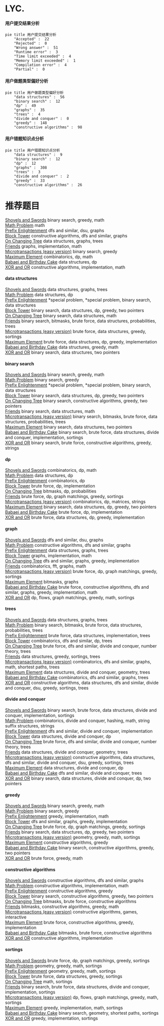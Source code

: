 # LYC.
<!-- tabs:start -->
#### **用户提交结果分析**

```mermaid
pie title 用户提交结果分析
    "Accepted" :  22
    "Rejected" :  0
    "Wrong answer" :  51
    "Runtime error" :  3
    "Time limit exceeded" :  4
    "Memory limit exceeded" :  1
    "Compilation error" :  4
    "Partial" :  0
```
#### **用户做题类型偏好分析**

```mermaid
pie title 用户做题类型偏好分析
    "data structures" :  56
    "binary search" :  12
    "dp" :  49
    "graphs" :  35
    "trees" :  4
    "divide and conquer" :  0
    "greedy" :  148
    "constructive algorithms" :  98
```
#### **用户错题知识点分析**

```mermaid
pie title 用户错题知识点分析
    "data structures" :  9
    "binary search" :  12
    "dp" :  12
    "graphs" :  308
    "trees" :  3
    "divide and conquer" :  2
    "greedy" :  33
    "constructive algorithms" :  26
```
<!-- tabs:end -->
# 推荐题目
[Shovels and Swords](http://codeforces.com/problemset/problem/1366/A)		binary search,
                        greedy,
                        math		  
[Math Problem](https://codeforces.com/contest/1262/problem/A)		math		  
[Prefix Enlightenment](http://codeforces.com/problemset/problem/1290/C)		dfs and similar,
                        dsu,
                        graphs		  
[Block Tower](http://codeforces.com/problemset/problem/327/D)		constructive algorithms,
                        dfs and similar,
                        graphs		  
[On Changing Tree](http://codeforces.com/problemset/problem/396/C)		data structures,
                        graphs,
                        trees		  
[Friends](http://codeforces.com/problemset/problem/94/B)		graphs,
                        implementation,
                        math		  
[Microtransactions (easy version)](http://codeforces.com/problemset/problem/1165/F1)		binary search,
                        greedy		  
[Maximum Element](http://codeforces.com/problemset/problem/886/E)		combinatorics,
                        dp,
                        math		  
[Babaei and Birthday Cake](http://codeforces.com/problemset/problem/629/D)		data structures,
                        dp		  
[XOR and OR](http://codeforces.com/problemset/problem/282/C)		constructive algorithms,
                        implementation,
                        math		  
<!-- tabs:start -->
#### **data structures**
[Shovels and Swords](http://codeforces.com/problemset/problem/396/C)		data structures,
                        graphs,
                        trees		  
[Math Problem](http://codeforces.com/problemset/problem/629/D)		data structures,
                        dp		  
[Prefix Enlightenment](http://codeforces.com/problemset/problem/1488/F)		*special problem,
                        *special problem,
                        binary search,
                        data structures		  
[Block Tower](http://codeforces.com/problemset/problem/1492/C)		binary search,
                        data structures,
                        dp,
                        greedy,
                        two pointers		  
[On Changing Tree](http://codeforces.com/problemset/problem/1490/G)		binary search,
                        data structures,
                        math		  
[Friends](http://codeforces.com/problemset/problem/1479/D)		binary search,
                        bitmasks,
                        brute force,
                        data structures,
                        probabilities,
                        trees		  
[Microtransactions (easy version)](http://codeforces.com/problemset/problem/1497/A)		brute force,
                        data structures,
                        greedy,
                        sortings		  
[Maximum Element](http://codeforces.com/problemset/problem/1491/C)		brute force,
                        data structures,
                        dp,
                        greedy,
                        implementation		  
[Babaei and Birthday Cake](http://codeforces.com/problemset/problem/1492/B)		data structures,
                        greedy,
                        math		  
[XOR and OR](http://codeforces.com/problemset/problem/1436/E)		binary search,
                        data structures,
                        two pointers		  
#### **binary search**
[Shovels and Swords](http://codeforces.com/problemset/problem/1366/A)		binary search,
                        greedy,
                        math		  
[Math Problem](http://codeforces.com/problemset/problem/1165/F1)		binary search,
                        greedy		  
[Prefix Enlightenment](http://codeforces.com/problemset/problem/1488/F)		*special problem,
                        *special problem,
                        binary search,
                        data structures		  
[Block Tower](http://codeforces.com/problemset/problem/1492/C)		binary search,
                        data structures,
                        dp,
                        greedy,
                        two pointers		  
[On Changing Tree](http://codeforces.com/problemset/problem/1463/D)		binary search,
                        constructive algorithms,
                        greedy,
                        two pointers		  
[Friends](http://codeforces.com/problemset/problem/1490/G)		binary search,
                        data structures,
                        math		  
[Microtransactions (easy version)](http://codeforces.com/problemset/problem/1479/D)		binary search,
                        bitmasks,
                        brute force,
                        data structures,
                        probabilities,
                        trees		  
[Maximum Element](http://codeforces.com/problemset/problem/1436/E)		binary search,
                        data structures,
                        two pointers		  
[Babaei and Birthday Cake](http://codeforces.com/problemset/problem/1461/D)		binary search,
                        brute force,
                        data structures,
                        divide and conquer,
                        implementation,
                        sortings		  
[XOR and OR](http://codeforces.com/problemset/problem/1493/C)		binary search,
                        brute force,
                        constructive algorithms,
                        greedy,
                        strings		  
#### **dp**
[Shovels and Swords](http://codeforces.com/problemset/problem/886/E)		combinatorics,
                        dp,
                        math		  
[Math Problem](http://codeforces.com/problemset/problem/629/D)		data structures,
                        dp		  
[Prefix Enlightenment](http://codeforces.com/problemset/problem/840/C)		combinatorics,
                        dp		  
[Block Tower](https://codeforces.com/contest/1457/problem/C)		brute force,
                        dp,
                        implementation		  
[On Changing Tree](http://codeforces.com/problemset/problem/16/E)		bitmasks,
                        dp,
                        probabilities		  
[Friends](http://codeforces.com/problemset/problem/1472/F)		brute force,
                        dp,
                        graph matchings,
                        greedy,
                        sortings		  
[Microtransactions (easy version)](http://codeforces.com/problemset/problem/506/E)		combinatorics,
                        dp,
                        matrices,
                        strings		  
[Maximum Element](http://codeforces.com/problemset/problem/1492/C)		binary search,
                        data structures,
                        dp,
                        greedy,
                        two pointers		  
[Babaei and Birthday Cake](https://codeforces.com/contest/1457/problem/C)		brute force,
                        dp,
                        implementation		  
[XOR and OR](http://codeforces.com/problemset/problem/1491/C)		brute force,
                        data structures,
                        dp,
                        greedy,
                        implementation		  
#### **graph**
[Shovels and Swords](http://codeforces.com/problemset/problem/1290/C)		dfs and similar,
                        dsu,
                        graphs		  
[Math Problem](http://codeforces.com/problemset/problem/327/D)		constructive algorithms,
                        dfs and similar,
                        graphs		  
[Prefix Enlightenment](http://codeforces.com/problemset/problem/396/C)		data structures,
                        graphs,
                        trees		  
[Block Tower](http://codeforces.com/problemset/problem/94/B)		graphs,
                        implementation,
                        math		  
[On Changing Tree](http://codeforces.com/problemset/problem/1186/F)		dfs and similar,
                        graphs,
                        greedy,
                        implementation		  
[Friends](http://codeforces.com/problemset/problem/715/E)		combinatorics,
                        fft,
                        graphs,
                        math		  
[Microtransactions (easy version)](http://codeforces.com/problemset/problem/1472/F)		brute force,
                        dp,
                        graph matchings,
                        greedy,
                        sortings		  
[Maximum Element](http://codeforces.com/problemset/problem/718/E)		bitmasks,
                        graphs		  
[Babaei and Birthday Cake](http://codeforces.com/problemset/problem/1487/C)		brute force,
                        constructive algorithms,
                        dfs and similar,
                        graphs,
                        greedy,
                        implementation,
                        math		  
[XOR and OR](http://codeforces.com/problemset/problem/1437/C)		dp,
                        flows,
                        graph matchings,
                        greedy,
                        math,
                        sortings		  
#### **trees**
[Shovels and Swords](http://codeforces.com/problemset/problem/396/C)		data structures,
                        graphs,
                        trees		  
[Math Problem](http://codeforces.com/problemset/problem/1479/D)		binary search,
                        bitmasks,
                        brute force,
                        data structures,
                        probabilities,
                        trees		  
[Prefix Enlightenment](http://codeforces.com/problemset/problem/1511/C)		brute force,
                        data structures,
                        implementation,
                        trees		  
[Block Tower](http://codeforces.com/problemset/problem/1499/F)		combinatorics,
                        dfs and similar,
                        dp,
                        trees		  
[On Changing Tree](http://codeforces.com/problemset/problem/1491/E)		brute force,
                        dfs and similar,
                        divide and conquer,
                        number theory,
                        trees		  
[Friends](http://codeforces.com/problemset/problem/1466/D)		data structures,
                        greedy,
                        sortings,
                        trees		  
[Microtransactions (easy version)](http://codeforces.com/problemset/problem/1495/D)		combinatorics,
                        dfs and similar,
                        graphs,
                        math,
                        shortest paths,
                        trees		  
[Maximum Element](http://codeforces.com/problemset/problem/1303/G)		data structures,
                        divide and conquer,
                        geometry,
                        trees		  
[Babaei and Birthday Cake](http://codeforces.com/problemset/problem/1454/E)		combinatorics,
                        dfs and similar,
                        graphs,
                        trees		  
[XOR and OR](http://codeforces.com/problemset/problem/1494/D)		constructive algorithms,
                        data structures,
                        dfs and similar,
                        divide and conquer,
                        dsu,
                        greedy,
                        sortings,
                        trees		  
#### **divide and conquer**
[Shovels and Swords](http://codeforces.com/problemset/problem/1461/D)		binary search,
                        brute force,
                        data structures,
                        divide and conquer,
                        implementation,
                        sortings		  
[Math Problem](http://codeforces.com/problemset/problem/1466/G)		combinatorics,
                        divide and conquer,
                        hashing,
                        math,
                        string suffix structures,
                        strings		  
[Prefix Enlightenment](http://codeforces.com/problemset/problem/1490/D)		dfs and similar,
                        divide and conquer,
                        implementation		  
[Block Tower](https://codeforces.com/contest/1483/problem/C)		data structures,
                        divide and conquer,
                        dp		  
[On Changing Tree](http://codeforces.com/problemset/problem/1491/E)		brute force,
                        dfs and similar,
                        divide and conquer,
                        number theory,
                        trees		  
[Friends](http://codeforces.com/problemset/problem/1303/G)		data structures,
                        divide and conquer,
                        geometry,
                        trees		  
[Microtransactions (easy version)](http://codeforces.com/problemset/problem/1494/D)		constructive algorithms,
                        data structures,
                        dfs and similar,
                        divide and conquer,
                        dsu,
                        greedy,
                        sortings,
                        trees		  
[Maximum Element](http://codeforces.com/problemset/problem/1482/E)		data structures,
                        divide and conquer,
                        dp		  
[Babaei and Birthday Cake](http://codeforces.com/problemset/problem/566/C)		dfs and similar,
                        divide and conquer,
                        trees		  
[XOR and OR](http://codeforces.com/problemset/problem/1428/F)		binary search,
                        data structures,
                        divide and conquer,
                        dp,
                        two pointers		  
#### **greedy**
[Shovels and Swords](http://codeforces.com/problemset/problem/1366/A)		binary search,
                        greedy,
                        math		  
[Math Problem](http://codeforces.com/problemset/problem/1165/F1)		binary search,
                        greedy		  
[Prefix Enlightenment](http://codeforces.com/problemset/problem/1209/A)		greedy,
                        implementation,
                        math		  
[Block Tower](http://codeforces.com/problemset/problem/1186/F)		dfs and similar,
                        graphs,
                        greedy,
                        implementation		  
[On Changing Tree](http://codeforces.com/problemset/problem/1472/F)		brute force,
                        dp,
                        graph matchings,
                        greedy,
                        sortings		  
[Friends](http://codeforces.com/problemset/problem/1492/C)		binary search,
                        data structures,
                        dp,
                        greedy,
                        two pointers		  
[Microtransactions (easy version)](https://codeforces.com/contest/1496/problem/C)		geometry,
                        greedy,
                        math,
                        sortings		  
[Maximum Element](http://codeforces.com/problemset/problem/1493/A)		constructive algorithms,
                        greedy		  
[Babaei and Birthday Cake](http://codeforces.com/problemset/problem/1463/D)		binary search,
                        constructive algorithms,
                        greedy,
                        two pointers		  
[XOR and OR](http://codeforces.com/problemset/problem/1462/C)		brute force,
                        greedy,
                        math		  
#### **constructive algorithms**
[Shovels and Swords](http://codeforces.com/problemset/problem/327/D)		constructive algorithms,
                        dfs and similar,
                        graphs		  
[Math Problem](http://codeforces.com/problemset/problem/282/C)		constructive algorithms,
                        implementation,
                        math		  
[Prefix Enlightenment](http://codeforces.com/problemset/problem/1493/A)		constructive algorithms,
                        greedy		  
[Block Tower](http://codeforces.com/problemset/problem/1463/D)		binary search,
                        constructive algorithms,
                        greedy,
                        two pointers		  
[On Changing Tree](https://codeforces.com/contest/1456/problem/B)		bitmasks,
                        brute force,
                        constructive algorithms		  
[Friends](http://codeforces.com/problemset/problem/1492/D)		bitmasks,
                        constructive algorithms,
                        greedy,
                        math		  
[Microtransactions (easy version)](https://codeforces.com/contest/1504/problem/D)		constructive algorithms,
                        games,
                        interactive		  
[Maximum Element](https://codeforces.com/contest/1483/problem/A)		brute force,
                        constructive algorithms,
                        greedy,
                        implementation		  
[Babaei and Birthday Cake](https://codeforces.com/contest/1457/problem/D)		bitmasks,
                        brute force,
                        constructive algorithms		  
[XOR and OR](http://codeforces.com/problemset/problem/1513/A)		constructive algorithms,
                        implementation		  
#### **sortings**
[Shovels and Swords](http://codeforces.com/problemset/problem/1472/F)		brute force,
                        dp,
                        graph matchings,
                        greedy,
                        sortings		  
[Math Problem](https://codeforces.com/contest/1496/problem/C)		geometry,
                        greedy,
                        math,
                        sortings		  
[Prefix Enlightenment](http://codeforces.com/problemset/problem/1495/A)		geometry,
                        greedy,
                        math,
                        sortings		  
[Block Tower](http://codeforces.com/problemset/problem/1497/A)		brute force,
                        data structures,
                        greedy,
                        sortings		  
[On Changing Tree](http://codeforces.com/problemset/problem/1427/A)		math,
                        sortings		  
[Friends](http://codeforces.com/problemset/problem/1461/D)		binary search,
                        brute force,
                        data structures,
                        divide and conquer,
                        implementation,
                        sortings		  
[Microtransactions (easy version)](http://codeforces.com/problemset/problem/1437/C)		dp,
                        flows,
                        graph matchings,
                        greedy,
                        math,
                        sortings		  
[Maximum Element](http://codeforces.com/problemset/problem/1473/A)		greedy,
                        implementation,
                        math,
                        sortings		  
[Babaei and Birthday Cake](http://codeforces.com/problemset/problem/1486/B)		binary search,
                        geometry,
                        shortest paths,
                        sortings		  
[XOR and OR](http://codeforces.com/problemset/problem/1480/B)		greedy,
                        implementation,
                        sortings		  
<!-- tabs:end -->
